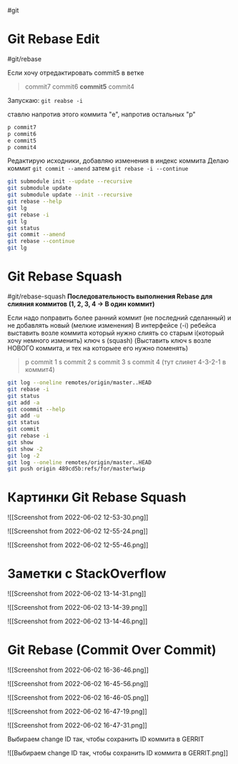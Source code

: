 #git 
# Git Rebase Edit
#git/rebase

Если хочу отредактировать commit5 в ветке

> commit7
> commit6
> **commit5**
> commit4

Запускаю:
`git reabse -i`

ставлю напротив этого коммита "e", напротив остальных "p"
```bash
p commit7
p commit6
e commit5
p commit4
```

Редактирую исходники, добавляю изменения в индекс коммита
Делаю коммит
`git commit --amend`
затем
`git rebase -i --continue`

```bash
git submodule init --update --recursive
git submodule update
git submodule update --init --recursive
git rebase --help
git lg
git rebase -i
git lg
git status
git commit --amend
git rebase --continue 
git lg
```

# Git Rebase Squash 
#git/rebase-squash
**Последовательность выполнения Rebase для слияния коммитов (1, 2, 3, 4 -> В один коммит)**

Если надо поправить более ранний коммит (не последний сделанный) и не добавлять новый (мелкие изменения)
В интерфейсе (-i) ребейса выставить возле коммита который нужно слиять со старым i(который хочу немного изменить) ключ s (squash)
(Выставить ключ s возле НОВОГО коммита, и тех на которыее его нужно поменять)

> p commit 1
> s commit 2
> s commit 3
> s commit 4 (тут слияет 4-3-2-1 в коммит4)

```bash
git log --oneline remotes/origin/master..HEAD
git rebase -i
git status
git add -a
git coommit --help
git add -u
git status
git commit
git rebase -i
git show
git show -2
git log -2
git log --oneline remotes/origin/master..HEAD
git push origin 489cd5b:refs/for/master%wip
```

# Картинки Git Rebase Squash

![[Screenshot from 2022-06-02 12-53-30.png]]

![[Screenshot from 2022-06-02 12-55-24.png]]

![[Screenshot from 2022-06-02 12-55-46.png]]

# Заметки с StackOverflow

![[Screenshot from 2022-06-02 13-14-31.png]]

![[Screenshot from 2022-06-02 13-14-39.png]]

![[Screenshot from 2022-06-02 13-14-46.png]]

# Git Rebase (Commit Over Commit)

![[Screenshot from 2022-06-02 16-36-46.png]]

![[Screenshot from 2022-06-02 16-45-56.png]]

![[Screenshot from 2022-06-02 16-46-05.png]]

![[Screenshot from 2022-06-02 16-47-19.png]]

![[Screenshot from 2022-06-02 16-47-31.png]]

Выбираем change ID так, чтобы сохранить ID коммита в GERRIT

![[Выбираем change ID так, чтобы сохранить ID коммита в GERRIT.png]]




